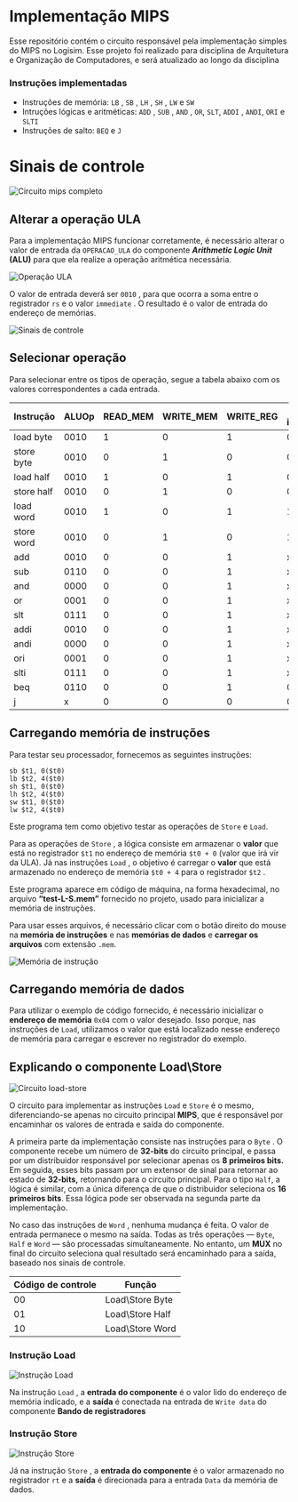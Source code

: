 # Implementação MIPS
Esse repositório contém o circuito responsável pela implementação simples do MIPS no Logisim. Esse projeto foi realizado para disciplina de Arquitetura e Organização de Computadores, e será atualizado ao longo da disciplina

### Instruções implementadas

- Instruções de memória: `LB` , `SB` , `LH` , `SH` , `LW` e `SW`
- Intruções lógicas e aritméticas: `ADD` , `SUB` , `AND` , `OR`, `SLT`, `ADDI` , `ANDI`, `ORI` e `SLTI`
- Instruções de salto: `BEQ` e `J`

# Sinais de controle

![Circuito mips completo](implementacao-mips/image.png)

## Alterar a operação ULA

Para a implementação MIPS funcionar corretamente, é necessário alterar o valor de entrada da `OPERACAO_ULA` do componente ***Arithmetic Logic Unit* (ALU)** para que ela realize a operação aritmética necessária.

![Operação ULA](implementacao-mips/image%201.png)

O valor de entrada deverá ser `0010` , para que ocorra a soma entre o registrador `rs` e o valor `immediate` . O resultado é o valor de entrada do endereço de memórias.

![Sinais de controle](implementacao-mips/image%202.png)

## Selecionar operação

Para selecionar entre os tipos de operação, segue a tabela abaixo com os valores correspondentes a cada entrada.

| **Instrução** | **ALUOp** | **READ_MEM** | **WRITE_MEM** | **WRITE_REG** | **Tipo de instrução** | **RegDst** | **MemtoReg** | **Branch** | **Jump** | **ALUScr** | 
| --- | --- | --- | --- | --- | --- | --- | --- | --- | --- | --- |
| load byte  | 0010 | 1 | 0 | 1 | 00 | 0 | 1 | 0 | 1 | 1 |
| store byte | 0010 | 0 | 1 | 0 | 00 | 0 | 1 | 0 | 1 | 1 |
| load half  | 0010 | 1 | 0 | 1 | 01 | 0 | 1 | 0 | 1 | 1 |
| store half | 0010 | 0 | 1 | 0 | 01 | 0 | 1 | 0 | 1 | 1 |
| load word  | 0010 | 1 | 0 | 1 | 10 | 0 | 1 | 0 | 1 | 1 |
| store word | 0010 | 0 | 1 | 0 | 10 | 0 | 1 | 0 | 1 | 1 |
| add        | 0010 | 0 | 0 | 1 | x  | 1 | 0 | 0 | 1 | 0 |
| sub        | 0110 | 0 | 0 | 1 | x  | 1 | 0 | 0 | 1 | 0 |
| and        | 0000 | 0 | 0 | 1 | x  | 1 | 0 | 0 | 1 | 0 |
| or         | 0001 | 0 | 0 | 1 | x  | 1 | 0 | 0 | 1 | 0 |
| slt        | 0111 | 0 | 0 | 1 | x  | 1 | 0 | 0 | 1 | 0 |
| addi       | 0010 | 0 | 0 | 1 | x  | 0 | 0 | 0 | 1 | 1 |
| andi       | 0000 | 0 | 0 | 1 | x  | 0 | 0 | 0 | 1 | 1 |
| ori        | 0001 | 0 | 0 | 1 | x  | 0 | 0 | 0 | 1 | 1 |
| slti       | 0111 | 0 | 0 | 1 | x  | 0 | 0 | 0 | 1 | 1 |
| beq        | 0110 | 0 | 0 | 1 | 0  | 0 | 0 | 1 | 0 | 1 |
| j          | x    | 0 | 0 | 0 | 0  | 0 | 0 | 0 | 1 | 1 |


## Carregando memória de instruções

Para testar seu processador, fornecemos as seguintes instruções:

~~~Assembly
sb $t1, 0($t0)
lb $t2, 4($t0)
sh $t1, 0($t0)
lh $t2, 4($t0)
sw $t1, 0($t0)
lw $t2, 4($t0)
~~~

Este programa tem como objetivo testar as operações de `Store` e `Load`.  

Para as operações de `Store` , a lógica consiste em armazenar o **valor** que está no registrador `$t1` no endereço de memória `$t0 + 0` (valor que irá vir da ULA). Já nas instruções `Load` , o objetivo é carregar o **valor** que está armazenado no endereço de memória `$t0 + 4` para o registrador `$t2` .

Este programa aparece em código de máquina, na forma hexadecimal, no arquivo **“test-L-S.mem”** fornecido no projeto, usado para inicializar a memória de instruções.

Para usar esses arquivos, é necessário clicar com o botão direito do mouse na **memória de instruções** e nas **memórias de dados** e **carregar os arquivos** com extensão `.mem`.

![Memória de instrução](implementacao-mips/image%203.png)

## Carregando memória de dados

Para utilizar o exemplo de código fornecido, é necessário inicializar o **endereço de memória** `0x04` com o valor desejado. Isso porque, nas instruções de `Load`, utilizamos o valor que está localizado nesse endereço de memória para carregar e escrever no registrador do exemplo.

## Explicando o componente Load\Store

![Circuito load-store](implementacao-mips/image%204.png)

O circuito para implementar as instruções `Load` e `Store` é o mesmo, diferenciando-se apenas no circuito principal **MIPS**, que é responsável por encaminhar os valores de entrada e saída do componente.

A primeira parte da implementação consiste nas instruções para o `Byte` . O componente recebe um número de **32-bits** do circuito principal, e passa por um distribuidor responsável por selecionar apenas os **8 primeiros bits.** Em seguida, esses bits passam por um extensor de sinal para retornar ao estado de **32-bits,** retornando para o circuito principal.
Para o tipo `Half`, a lógica é similar, com a única diferença de que o distribuidor seleciona os **16 primeiros bits**.  Essa lógica pode ser observada na segunda parte da implementação.

No caso das instruções de `Word` , nenhuma mudança é feita. O valor de entrada permanece o mesmo na saída.
Todas as três operações — `Byte`, `Half` e `Word` — são processadas simultaneamente. No entanto, um **MUX** no final do circuito seleciona qual resultado será encaminhado para a saída, baseado nos sinais de controle.

| Código de controle | Função |
| --- | --- |
| 00 | Load\Store Byte |
| 01 | Load\Store Half |
| 10 | Load\Store Word |

### Instrução Load

![Instrução Load](implementacao-mips/image%205.png)

Na instrução `Load` , a **entrada do componente** é o valor lido do endereço de memória indicado, e a **saída** é conectada na entrada de `Write data` do componente **Bando de registradores**

### Instrução Store

![Instrução Store](implementacao-mips/image%206.png)

Já na instrução `Store` , a **entrada do componente** é o valor armazenado no registrador `rt` e a **saída** é direcionada para a entrada `Data` da memória de dados.

